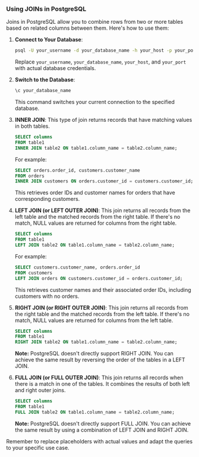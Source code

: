 ### Using JOINs in PostgreSQL

Joins in PostgreSQL allow you to combine rows from two or more tables based on related columns between them. Here's how to use them:

1. **Connect to Your Database**:
   ```bash
   psql -U your_username -d your_database_name -h your_host -p your_port
   ```
   Replace `your_username`, `your_database_name`, `your_host`, and `your_port` with actual database credentials.

2. **Switch to the Database**:
   ```sql
   \c your_database_name
   ```
   This command switches your current connection to the specified database.

3. **INNER JOIN**:
   This type of join returns records that have matching values in both tables.
   ```sql
   SELECT columns
   FROM table1
   INNER JOIN table2 ON table1.column_name = table2.column_name;
   ```
   For example:
   ```sql
   SELECT orders.order_id, customers.customer_name
   FROM orders
   INNER JOIN customers ON orders.customer_id = customers.customer_id;
   ```
   This retrieves order IDs and customer names for orders that have corresponding customers.

4. **LEFT JOIN (or LEFT OUTER JOIN)**:
   This join returns all records from the left table and the matched records from the right table. If there's no match, NULL values are returned for columns from the right table.
   ```sql
   SELECT columns
   FROM table1
   LEFT JOIN table2 ON table1.column_name = table2.column_name;
   ```
   For example:
   ```sql
   SELECT customers.customer_name, orders.order_id
   FROM customers
   LEFT JOIN orders ON customers.customer_id = orders.customer_id;
   ```
   This retrieves customer names and their associated order IDs, including customers with no orders.

5. **RIGHT JOIN (or RIGHT OUTER JOIN)**:
   This join returns all records from the right table and the matched records from the left table. If there's no match, NULL values are returned for columns from the left table.
   ```sql
   SELECT columns
   FROM table1
   RIGHT JOIN table2 ON table1.column_name = table2.column_name;
   ```
   **Note:** PostgreSQL doesn't directly support RIGHT JOIN. You can achieve the same result by reversing the order of the tables in a LEFT JOIN.

6. **FULL JOIN (or FULL OUTER JOIN)**:
   This join returns all records when there is a match in one of the tables. It combines the results of both left and right outer joins.
   ```sql
   SELECT columns
   FROM table1
   FULL JOIN table2 ON table1.column_name = table2.column_name;
   ```
   **Note:** PostgreSQL doesn't directly support FULL JOIN. You can achieve the same result by using a combination of LEFT JOIN and RIGHT JOIN.

Remember to replace placeholders with actual values and adapt the queries to your specific use case.

